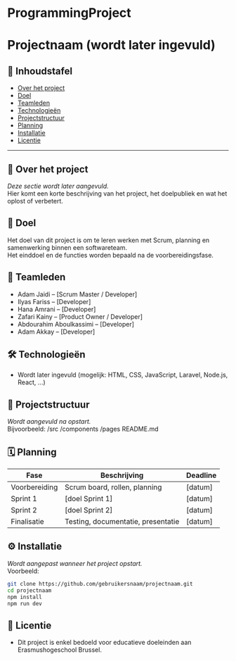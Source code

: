 # ProgrammingProject
 
# Projectnaam (wordt later ingevuld)

## 📌 Inhoudstafel
- [Over het project](#over-het-project)
- [Doel](#doel)
- [Teamleden](#teamleden)
- [Technologieën](#technologieën)
- [Projectstructuur](#projectstructuur)
- [Planning](#planning)
- [Installatie](#installatie)
- [Licentie](#licentie)

---

## 🧠 Over het project
*Deze sectie wordt later aangevuld.*  
Hier komt een korte beschrijving van het project, het doelpubliek en wat het oplost of verbetert.

## 🎯 Doel
Het doel van dit project is om te leren werken met Scrum, planning en samenwerking binnen een softwareteam.  
Het einddoel en de functies worden bepaald na de voorbereidingsfase.

## 👥 Teamleden
- Adam Jaidi – [Scrum Master / Developer]
- Ilyas Fariss – [Developer]
- Hana Amrani – [Developer]
- Zafari Kainy – [Product Owner / Developer]
- Abdourahim Aboulkassimi – [Developer]
- Adam Akkay – [Developer]


## 🛠 Technologieën
- Wordt later ingevuld (mogelijk: HTML, CSS, JavaScript, Laravel, Node.js, React, ...)

## 📁 Projectstructuur
*Wordt aangevuld na opstart.*  
Bijvoorbeeld:
/src
/components
/pages
README.md


## 🗓 Planning
| Fase           | Beschrijving                        | Deadline       |
|----------------|-------------------------------------|----------------|
| Voorbereiding  | Scrum board, rollen, planning       | [datum]        |
| Sprint 1       | [doel Sprint 1]                     | [datum]        |
| Sprint 2       | [doel Sprint 2]                     | [datum]        |
| Finalisatie    | Testing, documentatie, presentatie  | [datum]        |

## ⚙️ Installatie
*Wordt aangepast wanneer het project opstart.*  
Voorbeeld:
```bash
git clone https://github.com/gebruikersnaam/projectnaam.git  
cd projectnaam  
npm install  
npm run dev
```

## 📝 Licentie
- Dit project is enkel bedoeld voor educatieve doeleinden aan Erasmushogeschool Brussel.
